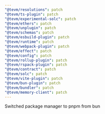 ```yaml
---
"@tevm/resolutions": patch
"@tevm/ts-plugin": patch
"@tevm/experimental-solc": patch
"@tevm/ethers": patch
"@tevm/unplugin": patch
"@tevm/schemas": patch
"@tevm/esbuild-plugin": patch
"@tevm/runtime": patch
"@tevm/webpack-plugin": patch
"@tevm/effect": patch
"@tevm/config": patch
"@tevm/rollup-plugin": patch
"@tevm/rspack-plugin": patch
"@tevm/contract": patch
"@tevm/solc": patch
"@tevm/vite-plugin": patch
"@tevm/bun-plugin": patch
"@tevm/bundler": patch
"@tevm/memory-client": patch
---
```


Switched package manager to pnpm from bun
